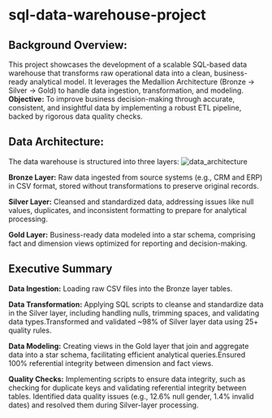 # sql-data-warehouse-project

## Background Overview:
This project showcases the development of a scalable SQL-based data warehouse that transforms raw operational data into a clean, business-ready analytical model. It leverages the Medallion Architecture (Bronze → Silver → Gold) to handle data ingestion, transformation, and modeling.
**Objective:**
To improve business decision-making through accurate, consistent, and insightful data by implementing a robust ETL pipeline, backed by rigorous data quality checks.


## Data Architecture:
The data warehouse is structured into three layers:
![data_architecture](https://github.com/user-attachments/assets/4176d433-8e32-4817-b00b-bb9afc4f9910)

**Bronze Layer:** 
Raw data ingested from source systems (e.g., CRM and ERP) in CSV format, stored without transformations to preserve original records.

**Silver Layer:** 
Cleansed and standardized data, addressing issues like null values, duplicates, and inconsistent formatting to prepare for analytical processing.

**Gold Layer:**
Business-ready data modeled into a star schema, comprising fact and dimension views optimized for reporting and decision-making.


## Executive Summary
**Data Ingestion:** 
Loading raw CSV files into the Bronze layer tables.

**Data Transformation:** Applying SQL scripts to cleanse and standardize data in the Silver layer, including handling nulls, trimming spaces, and validating data types.Transformed and validated ~98% of Silver layer data using 25+ quality rules.

**Data Modeling:**
Creating views in the Gold layer that join and aggregate data into a star schema, facilitating efficient analytical queries.Ensured 100% referential integrity between dimension and fact views.

**Quality Checks:**
Implementing scripts to ensure data integrity, such as checking for duplicate keys and validating referential integrity between tables. Identified data quality issues (e.g., 12.6% null gender, 1.4% invalid dates) and resolved them during Silver-layer processing.
